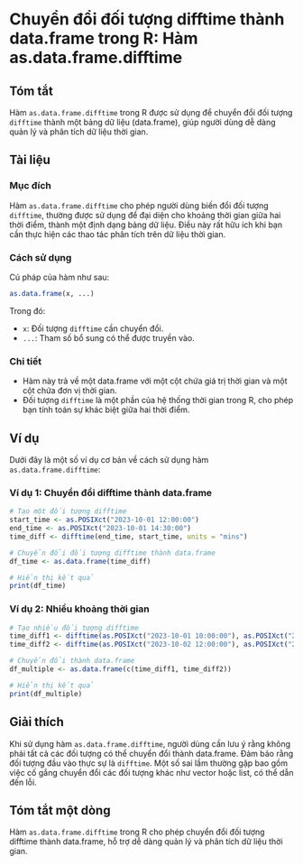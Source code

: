 <!--
Meta Description: # Chuyển đổi đối tượng difftime thành data.frame trong R: Hàm as.data.frame.difftime ## Tóm tắt Hàm `as.data.frame.difftime` trong R được sử dụng để c...
Meta Keywords: difftime, data, frame, đối, tượng
-->

# Chuyển đổi đối tượng difftime thành data.frame trong R: Hàm as.data.frame.difftime

## Tóm tắt
Hàm `as.data.frame.difftime` trong R được sử dụng để chuyển đổi đối tượng `difftime` thành một bảng dữ liệu (data.frame), giúp người dùng dễ dàng quản lý và phân tích dữ liệu thời gian.

## Tài liệu
### Mục đích
Hàm `as.data.frame.difftime` cho phép người dùng biến đổi đối tượng `difftime`, thường được sử dụng để đại diện cho khoảng thời gian giữa hai thời điểm, thành một định dạng bảng dữ liệu. Điều này rất hữu ích khi bạn cần thực hiện các thao tác phân tích trên dữ liệu thời gian.

### Cách sử dụng
Cú pháp của hàm như sau:
```R
as.data.frame(x, ...)
```
Trong đó:
- `x`: Đối tượng `difftime` cần chuyển đổi.
- `...`: Tham số bổ sung có thể được truyền vào.

### Chi tiết
- Hàm này trả về một data.frame với một cột chứa giá trị thời gian và một cột chứa đơn vị thời gian.
- Đối tượng `difftime` là một phần của hệ thống thời gian trong R, cho phép bạn tính toán sự khác biệt giữa hai thời điểm.

## Ví dụ
Dưới đây là một số ví dụ cơ bản về cách sử dụng hàm `as.data.frame.difftime`:

### Ví dụ 1: Chuyển đổi difftime thành data.frame
```R
# Tạo một đối tượng difftime
start_time <- as.POSIXct("2023-10-01 12:00:00")
end_time <- as.POSIXct("2023-10-01 14:30:00")
time_diff <- difftime(end_time, start_time, units = "mins")

# Chuyển đổi đối tượng difftime thành data.frame
df_time <- as.data.frame(time_diff)

# Hiển thị kết quả
print(df_time)
```

### Ví dụ 2: Nhiều khoảng thời gian
```R
# Tạo nhiều đối tượng difftime
time_diff1 <- difftime(as.POSIXct("2023-10-01 10:00:00"), as.POSIXct("2023-10-01 09:00:00"), units = "mins")
time_diff2 <- difftime(as.POSIXct("2023-10-02 12:00:00"), as.POSIXct("2023-10-02 11:30:00"), units = "mins")

# Chuyển đổi thành data.frame
df_multiple <- as.data.frame(c(time_diff1, time_diff2))

# Hiển thị kết quả
print(df_multiple)
```

## Giải thích
Khi sử dụng hàm `as.data.frame.difftime`, người dùng cần lưu ý rằng không phải tất cả các đối tượng có thể chuyển đổi thành data.frame. Đảm bảo rằng đối tượng đầu vào thực sự là `difftime`. Một số sai lầm thường gặp bao gồm việc cố gắng chuyển đổi các đối tượng khác như vector hoặc list, có thể dẫn đến lỗi.

## Tóm tắt một dòng
Hàm `as.data.frame.difftime` trong R cho phép chuyển đổi đối tượng difftime thành data.frame, hỗ trợ dễ dàng quản lý và phân tích dữ liệu thời gian.
